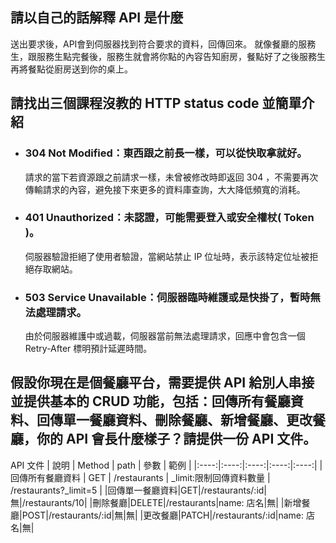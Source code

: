 ## 請以自己的話解釋 API 是什麼
送出要求後，API會到伺服器找到符合要求的資料，回傳回來。
就像餐廳的服務生，跟服務生點完餐後，服務生就會將你點的內容告知廚房，餐點好了之後服務生再將餐點從廚房送到你的桌上。


## 請找出三個課程沒教的 HTTP status code 並簡單介紹

- ### 304 Not Modified：東西跟之前長一樣，可以從快取拿就好。
    請求的當下若資源跟之前請求一樣，未曾被修改時即返回 304 ，不需要再次傳輸請求的內容，避免接下來更多的資料庫查詢，大大降低頻寬的消耗。

- ### 401 Unauthorized：未認證，可能需要登入或安全權杖( Token )。
    伺服器驗證拒絕了使用者驗證，當網站禁止 IP 位址時，表示該特定位址被拒絕存取網站。

- ### 503 Service Unavailable：伺服器臨時維護或是快掛了，暫時無法處理請求。
    由於伺服器維護中或過載，伺服器當前無法處理請求，回應中會包含一個 Retry-After 標明預計延遲時間。

## 假設你現在是個餐廳平台，需要提供 API 給別人串接並提供基本的 CRUD 功能，包括：回傳所有餐廳資料、回傳單一餐廳資料、刪除餐廳、新增餐廳、更改餐廳，你的 API 會長什麼樣子？請提供一份 API 文件。

API 文件
| 說明 | Method | path | 參數 | 範例 |
|:----:|:----:|:----:|:----:|:----:|
|回傳所有餐廳資料 | GET | /restaurants | _limit:限制回傳資料數量 | /restaurants?_limit=5 |
|回傳單一餐廳資料|GET|/restaurants/:id|無|/restaurants/10|
|刪除餐廳|DELETE|/restaurants|name: 店名|無|
|新增餐廳|POST|/restaurants/:id|無|無|
|更改餐廳|PATCH|/restaurants/:id|name: 店名|無|

